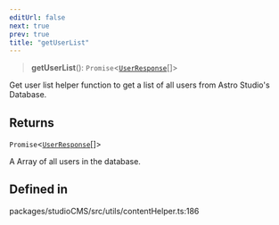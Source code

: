 ```yaml
---
editUrl: false
next: true
prev: true
title: "getUserList"
---
```


> **getUserList**(): `Promise`\<[`UserResponse`](/typedoc/studiocms-core/utils/contenthelper/type-aliases/userresponse/)[]\>

Get user list helper function to get a list of all users from Astro Studio's Database.

## Returns

`Promise`\<[`UserResponse`](/typedoc/studiocms-core/utils/contenthelper/type-aliases/userresponse/)[]\>

A Array of all users in the database.

## Defined in

packages/studioCMS/src/utils/contentHelper.ts:186
